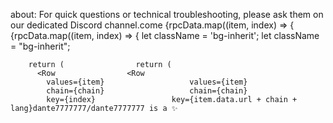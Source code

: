  about: For quick questions or technical troubleshooting, please ask them on our dedicated Discord channel.come
    <tbody>	        <tbody>
      {rpcData.map((item, index) => {	          {rpcData.map((item, index) => {
        let className = 'bg-inherit';	            let className = "bg-inherit";


 
        return (	            return (
          <Row	              <Row
            values={item}	                values={item}
            chain={chain}	                chain={chain}
            key={index}	                key={item.data.url + chain + lang}dante7777777/dante7777777 is a ✨
